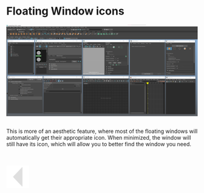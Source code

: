<!-- omit from toc -->
# Floating Window icons

<img src="../../media/img/windows_icons.png" alt="drawing" align="center" width="2000"/><br><br>

This is more of an aesthetic feature, where most of the floating windows will automatically get their appropriate icon. When minimized, the window will still have its icon, which will allow you to better find the window you need.




<br>
<br>



<a href="../../v_01_01_00_README.md#floating-windows-icons">
    <img src="../../media/icons/Arrow_v2_LEFT.png" alt="BackArrow" height="60">
</a>